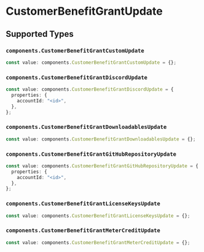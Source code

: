 # CustomerBenefitGrantUpdate


## Supported Types

### `components.CustomerBenefitGrantCustomUpdate`

```typescript
const value: components.CustomerBenefitGrantCustomUpdate = {};
```

### `components.CustomerBenefitGrantDiscordUpdate`

```typescript
const value: components.CustomerBenefitGrantDiscordUpdate = {
  properties: {
    accountId: "<id>",
  },
};
```

### `components.CustomerBenefitGrantDownloadablesUpdate`

```typescript
const value: components.CustomerBenefitGrantDownloadablesUpdate = {};
```

### `components.CustomerBenefitGrantGitHubRepositoryUpdate`

```typescript
const value: components.CustomerBenefitGrantGitHubRepositoryUpdate = {
  properties: {
    accountId: "<id>",
  },
};
```

### `components.CustomerBenefitGrantLicenseKeysUpdate`

```typescript
const value: components.CustomerBenefitGrantLicenseKeysUpdate = {};
```

### `components.CustomerBenefitGrantMeterCreditUpdate`

```typescript
const value: components.CustomerBenefitGrantMeterCreditUpdate = {};
```

